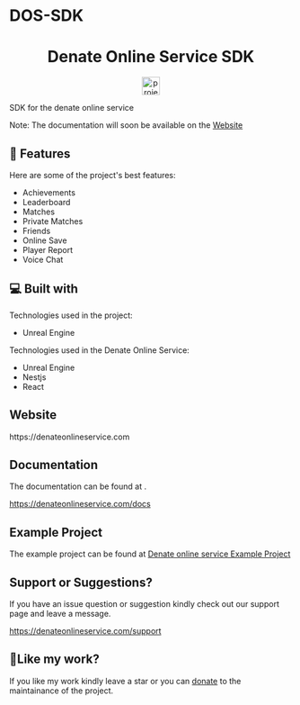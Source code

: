 # DOS-SDK
<h1 align="center" id="title">Denate Online Service SDK</h1>

<p align="center"><img src="https://drive.usercontent.google.com/download?id=1uhEIrrKumxd5n0on56joQikLseCpc-Yr&export=view&authuser=0" alt="project-image" width="32" height="32"></p>

<p id="description">SDK for the denate online service</p>

Note: The documentation will soon be available on the <a href="https://denateonlineservice.com">Website</a>  
  
<h2>🧐 Features</h2>

Here are some of the project's best features:

*   Achievements
*   Leaderboard
*   Matches
*   Private Matches
*   Friends
*   Online Save
*   Player Report
*   Voice Chat
  
<h2>💻 Built with</h2>

Technologies used in the project:

*   Unreal Engine
  
Technologies used in the Denate Online Service:

*   Unreal Engine 
*   Nestjs 
*   React  

<h2>Website</h2>

<p>https://denateonlineservice.com</p>

<h2>Documentation</h2>

The documentation can be found at .<p>https://denateonlineservice.com/docs</p>

<h2>Example Project</h2>
The example project can be found at <a href="https://github.com/dolap22223/DenateExample">Denate online service Example Project</a>

<h2>Support or Suggestions?</h2>

If you have an issue question or suggestion kindly check out our support page and leave a message.<p>https://denateonlineservice.com/support</p>

<h2>💖Like my work?</h2>

If you like my work kindly leave a star or you can <a href="https://www.paypal.com/ncp/payment/YTVWV86QUFZVN">donate</a> to the maintainance of the project.

